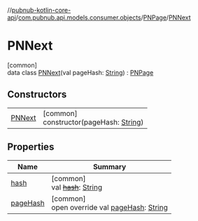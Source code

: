 //[pubnub-kotlin-core-api](../../../../index.md)/[com.pubnub.api.models.consumer.objects](../../index.md)/[PNPage](../index.md)/[PNNext](index.md)

# PNNext

[common]\
data class [PNNext](index.md)(val pageHash: [String](https://kotlinlang.org/api/latest/jvm/stdlib/kotlin-stdlib/kotlin/-string/index.html)) : [PNPage](../index.md)

## Constructors

| | |
|---|---|
| [PNNext](-p-n-next.md) | [common]<br>constructor(pageHash: [String](https://kotlinlang.org/api/latest/jvm/stdlib/kotlin-stdlib/kotlin/-string/index.html)) |

## Properties

| Name | Summary |
|---|---|
| [hash](../hash.md) | [common]<br>val [~~hash~~](../hash.md): [String](https://kotlinlang.org/api/latest/jvm/stdlib/kotlin-stdlib/kotlin/-string/index.html) |
| [pageHash](page-hash.md) | [common]<br>open override val [pageHash](page-hash.md): [String](https://kotlinlang.org/api/latest/jvm/stdlib/kotlin-stdlib/kotlin/-string/index.html) |
